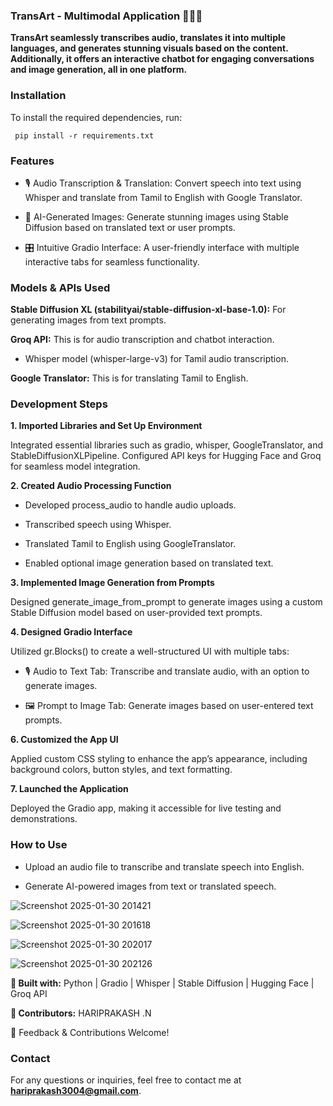 ### TransArt - Multimodal Application 🚀🚀🚀

**TransArt seamlessly transcribes audio, translates it into multiple languages, and generates stunning visuals based on the content. Additionally, it offers an interactive chatbot for engaging conversations and image generation, all in one platform.**

### Installation

To install the required dependencies, run:

     pip install -r requirements.txt

### Features

- 🎙 Audio Transcription & Translation: 
     Convert speech into text using Whisper and translate from Tamil to English with Google Translator.

              
  
- 🎨 AI-Generated Images:
      Generate stunning images using Stable Diffusion based on translated text or user prompts.
  
- 🎛 Intuitive Gradio Interface:
     A user-friendly interface with multiple interactive tabs for seamless functionality.

### Models & APIs Used

**Stable Diffusion XL (stabilityai/stable-diffusion-xl-base-1.0):** For generating images from text prompts.
  
**Groq API:** This is for audio transcription and chatbot interaction.
  
- Whisper model (whisper-large-v3) for Tamil audio transcription.

**Google Translator:** This is for translating Tamil to English.
  
### Development Steps

**1. Imported Libraries and Set Up Environment**

Integrated essential libraries such as gradio, whisper, GoogleTranslator, and StableDiffusionXLPipeline.
Configured API keys for Hugging Face and Groq for seamless model integration.

**2. Created Audio Processing Function**

- Developed process_audio to handle audio uploads.

- Transcribed speech using Whisper.

- Translated Tamil to English using GoogleTranslator.

- Enabled optional image generation based on translated text.

**3. Implemented Image Generation from Prompts**

Designed generate_image_from_prompt to generate images using a custom Stable Diffusion model based on user-provided text prompts.

**4. Designed Gradio Interface**

Utilized gr.Blocks() to create a well-structured UI with multiple tabs:

- 🎙 Audio to Text Tab: Transcribe and translate audio, with an option to generate images.

- 🖼 Prompt to Image Tab: Generate images based on user-entered text prompts.
   
**6. Customized the App UI**

Applied custom CSS styling to enhance the app’s appearance, including background colors, button styles, and text formatting.

**7. Launched the Application**

Deployed the Gradio app, making it accessible for live testing and demonstrations.

### How to Use

- Upload an audio file to transcribe and translate speech into English.

- Generate AI-powered images from text or translated speech.


![Screenshot 2025-01-30 201421](https://github.com/user-attachments/assets/06d8b205-00e1-4e53-8784-4b23869b4829)

![Screenshot 2025-01-30 201618](https://github.com/user-attachments/assets/0a12fe36-c610-4745-9020-4bad33c88e74)

![Screenshot 2025-01-30 202017](https://github.com/user-attachments/assets/fd03a803-fd11-498d-8503-c012213183a2)

![Screenshot 2025-01-30 202126](https://github.com/user-attachments/assets/4f776704-b244-4dc4-b6e8-0f777457abe6)

**🎯 Built with:** Python | Gradio | Whisper | Stable Diffusion | Hugging Face | Groq API

**🚀 Contributors:** HARIPRAKASH .N

📢 Feedback & Contributions Welcome!

### Contact

For any questions or inquiries, feel free to contact me at **hariprakash3004@gmail.com**.
